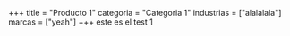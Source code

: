+++
title = "Producto 1"
categoria = "Categoria 1"
industrias = ["alalalala"]
marcas = ["yeah"]
+++
este es el test 1
